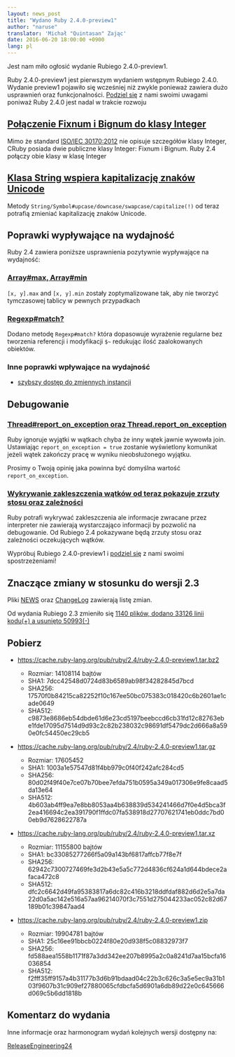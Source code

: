 ```yaml
---
layout: news_post
title: "Wydano Ruby 2.4.0-preview1"
author: "naruse"
translator: 'Michał "Quintasan" Zając'
date: 2016-06-20 18:00:00 +0900
lang: pl
---
```


Jest nam miło ogłosić wydanie Rubiego 2.4.0-preview1.

Ruby 2.4.0-preview1 jest pierwszym wydaniem wstępnym Rubiego 2.4.0.
Wydanie preview1 pojawiło się wcześniej niż zwykle ponieważ zawiera
dużo usprawnień oraz funkcjonalności.
[Podziel się](https://bugs.ruby-lang.org/projects/ruby/wiki/HowToReport)
z nami swoimi uwagami poniważ Ruby 2.4.0 jest nadal w trakcie rozwoju

## [Połączenie Fixnum i Bignum do klasy Integer](https://bugs.ruby-lang.org/issues/12005)

Mimo że standard [ISO/IEC 30170:2012](http://www.iso.org/iso/iso_catalogue/catalogue_tc/catalogue_detail.htm?csnumber=59579)
nie opisuje szczegółów klasy Integer, CRuby posiada dwie publiczne
klasy Integer: Fixnum i Bignum. Ruby 2.4 połączy obie klasy w klasę Integer

## [Klasa String wspiera kapitalizację znaków Unicode](https://bugs.ruby-lang.org/issues/10085)

Metody `String/Symbol#upcase/downcase/swapcase/capitalize(!)` od teraz
potrafią zmieniać kapitalizację znaków Unicode.

## Poprawki wypływające na wydajność

Ruby 2.4 zawiera poniższe usprawnienia pozytywnie wypływające na wydajność:

### [Array#max, Array#min](https://bugs.ruby-lang.org/issues/12172)

`[x, y].max` and `[x, y].min` zostały zoptymalizowane tak,
aby nie tworzyć tymczasowej tablicy w pewnych przypadkach

### [Regexp#match?](https://bugs.ruby-lang.org/issues/8110)

Dodano metodę `Regexp#match?` która dopasowuje wyrażenie regularne bez
tworzenia referencji i modyfikacji `$~` redukując ilość 
zaalokowanych obiektów.

### Inne poprawki wpływające na wydajność

* [szybszy dostęp do zmiennych instancji](https://bugs.ruby-lang.org/issues/12274)

## Debugowanie

### [Thread#report_on_exception oraz Thread.report_on_exception](https://bugs.ruby-lang.org/issues/6647)

Ruby ignoruje wyjątki w wątkach chyba że inny wątek jawnie wywowła join.
Ustawiając `report_on_exception = true` zostanie wyświetlony komunikat
jeżeli wątek zakończy pracę w wyniku nieobsłużonego wyjątku.

Prosimy o Twoją opinię jaka powinna być domyślna wartość
`report_on_exception`.

### [Wykrywanie zakleszczenia wątków od teraz pokazuje zrzuty stosu oraz zależności](https://bugs.ruby-lang.org/issues/8214)

Ruby potrafi wykrywać zakleszczenia ale informacje zwracane przez
interpreter nie zawierają wystarczająco informacji by pozwolić
na debugowanie. Od Rubiego 2.4 pokazywane będą zrzuty stosu oraz
zależności oczekujących wątków.

Wypróbuj Rubiego 2.4.0-preview1 i
[podziel się](https://bugs.ruby-lang.org/projects/ruby/wiki/HowToReport) 
z nami swoimi spostrzeżeniami!

## Znaczące zmiany w stosunku do wersji 2.3

Pliki [NEWS](https://github.com/ruby/ruby/blob/v2_4_0_preview1/NEWS)
oraz [ChangeLog](https://github.com/ruby/ruby/blob/v2_4_0_preview1/ChangeLog)
zawierają listę zmian.

Od wydania Rubiego 2.3 zmieniło się
[1140 plików, dodano 33126 linii kodu(+) a usunięto 50993(-)](https://github.com/ruby/ruby/compare/v2_3_0...v2_4_0_preview1)

## Pobierz

* <https://cache.ruby-lang.org/pub/ruby/2.4/ruby-2.4.0-preview1.tar.bz2>

  * Rozmiar:   14108114 bajtów
  * SHA1:   7dcc42548d0724d83b6589ab98f34282845d7bcd
  * SHA256: 17570f0b84215ca82252f10c167ee50bc075383c018420c6b2601ae1cade0649
  * SHA512: c9873e8686eb54dbde61d6e23cd5197beebccd6cb31fd12c82763ebe1fde17095d7514d9d93c2c82b238032c98691df5479dc2d666a8a590e0fc54450ec29cb5

* <https://cache.ruby-lang.org/pub/ruby/2.4/ruby-2.4.0-preview1.tar.gz>

  * Rozmiar:   17605452 
  * SHA1:   1003a1e57547d81f4bb979c0f40f242afc284cd5
  * SHA256: 80d02f49f40e7ce07b70bee7efda751b0595a349a017306e9fe8caad5da13e64
  * SHA512: 4b603ab4ff9ea7e8bb8053aa4b638839d534241466d7f0e4d5bca3f2ea416694c2ea391790f1ffdc07fa538918d27707621741eb0ddc7bd00eb9d7628622787a

* <https://cache.ruby-lang.org/pub/ruby/2.4/ruby-2.4.0-preview1.tar.xz>

  * Rozmiar:   11155800 bajtów
  * SHA1:   bc33085277266f5a09a143bf6817affcb77f8e7f
  * SHA256: 62942c7300727469fe3d2b43e5a5c772d4836cf624a1d644bdece2afaca472c8
  * SHA512: dfc2c6642d49fa95383817a6dc82c416b3218ddfdaf882d6d2e5a7da22d0a5ac142e516a57aa96214070f3c7551d275044233ac052c82d67189b01c39847aad4

* <https://cache.ruby-lang.org/pub/ruby/2.4/ruby-2.4.0-preview1.zip>

  * Rozmiar:   19904781 bajtów
  * SHA1:   25c16ee91bbcb0224f80e20d938f5c08832973f7
  * SHA256: fd588aea1558b1171f87a3dd342ee207b8995a2c0a8241d7aa15bcfa16036854
  * SHA512: f2fff35ff9157a4b31177b3d6b91bdaad04c22b3c626c3a5e5ec9a31b103f9607b31c909ef27880065cfdbcfa5d6901a6db89d22e0c645666d069c5b6dd1818b

## Komentarz do wydania

Inne informacje oraz harmonogram wydań kolejnych wersji dostępny na:

[ReleaseEngineering24](https://bugs.ruby-lang.org/projects/ruby-trunk/wiki/ReleaseEngineering24)
